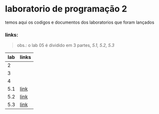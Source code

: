 # laboratorio de programação 2
 temos aqui os codigos e documentos dos laboratorios que foram lançados 

### links:
> obs.: o lab 05 é dividido em 3 partes, *5.1, 5.2, 5.3*

|lab |links |
|---|---|
|2  |   |
|3   |   |
|4   |   |
|5.1   |[link](https://docs.google.com/document/d/e/2PACX-1vQq7NNw_hYFUZIBGScoJjoVTYQt-aPGLf4YQZzmsNiDIg91GNphyDh0_F-zIPJ11hEootpbngyH6y6v/pub)   |
|5.2   |[link](https://docs.google.com/document/d/e/2PACX-1vTd8xfFMWlg1CMr7xwQhb-f5qoguQx8J41VaPwPFLSsQLmEeV3Kad4XgnSjTZQMJmLdGJWnh_zwdCSA/pub)   |
|5.3   |[link](https://docs.google.com/document/d/e/2PACX-1vRRheZJd9VwDTLF-4e1YSsVlE6Zd3JTqirtB9fDZLarBE2I4FzoExCdwinF43_iEkIiNkEy42j3jLmp/pub)   |


